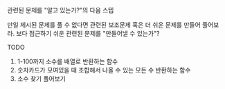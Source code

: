 관련된 문제를 "알고 있는가?"의 다음 스텝

만일 제시된 문제를 풀 수 없다면
관련된 보조문제 혹은 더 쉬운 문제를 만들어 풀어보라.
보다 접근하기 쉬운 관련된 문제를 "만들어낼 수 있는가"?

TODO
1. 1-100까지 소수를 배열로 반환하는 함수
2. 숫자카드가 모여있을 때 조합해서 나올 수 있는 모든 수 반환하는 함수
3. 소수 찾기 풀어보기
